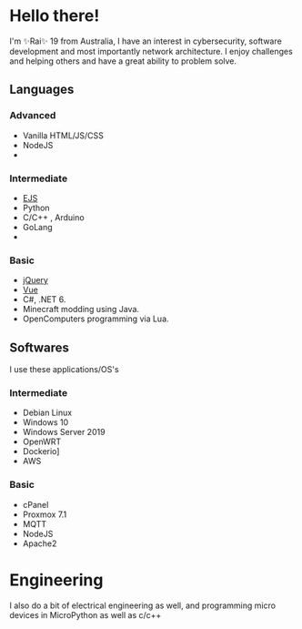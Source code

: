 # Hello there!

I'm ✨Rai✨ 19 from Australia, I have an interest in cybersecurity, software development and most importantly network architecture. I enjoy challenges and helping others and have a great ability to problem solve.

## Languages

### Advanced
- Vanilla HTML/JS/CSS
- NodeJS
- 
### Intermediate
- [EJS](https://ejs.co/)
- Python
- C/C++ , Arduino
- GoLang
- 
### Basic
- [jQuery](https://jquery.com/)
- [Vue](https://vuejs.org/)
- C#, .NET 6.
- Minecraft modding using Java.
- OpenComputers programming via Lua.

## Softwares

I use these applications/OS's 
### Intermediate
- Debian Linux
- Windows 10
- Windows Server 2019
- OpenWRT
- Dockerio]
- AWS

### Basic

- cPanel
- Proxmox 7.1
- MQTT
- NodeJS
- Apache2

# Engineering

I also do a bit of electrical engineering as well, and programming micro devices in MicroPython as well as c/c++

